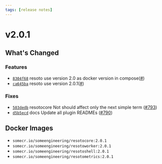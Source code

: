 ```yaml
---
tags: [release notes]
---
```


# v2.0.1

## What's Changed

### Features

- [`8304f68`](https://github.com/someengineering/resoto/commit/8304f68) <span class="badge badge--secondary">resoto</span> use version 2.0 as docker version in compose([#](https://github.com/someengineering/resoto/pull/))
- [`ca645ba`](https://github.com/someengineering/resoto/commit/ca645ba) <span class="badge badge--secondary">resoto</span> use version 2.0.1([#](https://github.com/someengineering/resoto/pull/))

### Fixes

- [`503dedb`](https://github.com/someengineering/resoto/commit/503dedb) <span class="badge badge--secondary">resotocore</span> Not should affect only the next simple term ([#793](https://github.com/someengineering/resoto/pull/793))
- [`d5b5ecd`](https://github.com/someengineering/resoto/commit/d5b5ecd) <span class="badge badge--secondary">docs</span> Update all plugin READMEs ([#790](https://github.com/someengineering/resoto/pull/790))

<!--truncate-->

## Docker Images

- `somecr.io/someengineering/resotocore:2.0.1`
- `somecr.io/someengineering/resotoworker:2.0.1`
- `somecr.io/someengineering/resotoshell:2.0.1`
- `somecr.io/someengineering/resotometrics:2.0.1`
